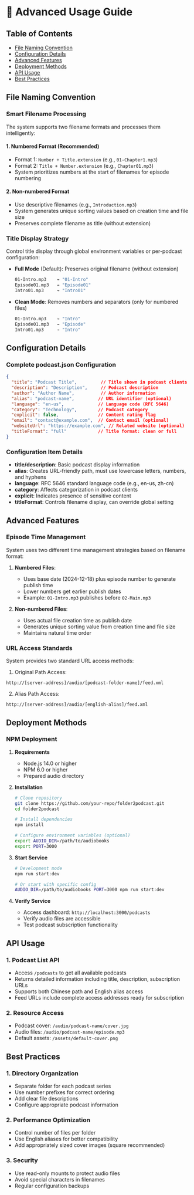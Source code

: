 # 📘 Advanced Usage Guide

## Table of Contents
- [File Naming Convention](#file-naming-convention)
- [Configuration Details](#configuration-details)
- [Advanced Features](#advanced-features)
- [Deployment Methods](#deployment-methods)
- [API Usage](#api-usage)
- [Best Practices](#best-practices)

## File Naming Convention

### Smart Filename Processing

The system supports two filename formats and processes them intelligently:

#### 1. Numbered Format (Recommended)
- Format 1: `Number + Title.extension` (e.g., `01-Chapter1.mp3`)
- Format 2: `Title + Number.extension` (e.g., `Chapter01.mp3`)
- System prioritizes numbers at the start of filenames for episode numbering

#### 2. Non-numbered Format
- Use descriptive filenames (e.g., `Introduction.mp3`)
- System generates unique sorting values based on creation time and file size
- Preserves complete filename as title (without extension)

### Title Display Strategy

Control title display through global environment variables or per-podcast configuration:

- **Full Mode** (Default): Preserves original filename (without extension)
  ```bash
  01-Intro.mp3    → "01-Intro"
  Episode01.mp3   → "Episode01"
  Intro01.mp3     → "Intro01"
  ```

- **Clean Mode**: Removes numbers and separators (only for numbered files)
  ```bash
  01-Intro.mp3    → "Intro"
  Episode01.mp3   → "Episode"
  Intro01.mp3     → "Intro"
  ```

## Configuration Details

### Complete podcast.json Configuration

```json
{
  "title": "Podcast Title",         // Title shown in podcast clients
  "description": "Description",     // Podcast description
  "author": "Author Name",          // Author information
  "alias": "podcast-name",         // URL identifier (optional)
  "language": "en-us",             // Language code (RFC 5646)
  "category": "Technology",        // Podcast category
  "explicit": false,               // Content rating flag
  "email": "contact@example.com",  // Contact email (optional)
  "websiteUrl": "https://example.com", // Related website (optional)
  "titleFormat": "full"            // Title format: clean or full
}
```

### Configuration Item Details
- **title/description**: Basic podcast display information
- **alias**: Creates URL-friendly path, must use lowercase letters, numbers, and hyphens
- **language**: RFC 5646 standard language code (e.g., en-us, zh-cn)
- **category**: Affects categorization in podcast clients
- **explicit**: Indicates presence of sensitive content
- **titleFormat**: Controls filename display, can override global setting

## Advanced Features

### Episode Time Management

System uses two different time management strategies based on filename format:

1. **Numbered Files**:
   - Uses base date (2024-12-18) plus episode number to generate publish time
   - Lower numbers get earlier publish dates
   - Example: `01-Intro.mp3` publishes before `02-Main.mp3`

2. **Non-numbered Files**:
   - Uses actual file creation time as publish date
   - Generates unique sorting value from creation time and file size
   - Maintains natural time order

### URL Access Standards

System provides two standard URL access methods:

1. Original Path Access:
```
http://[server-address]/audio/[podcast-folder-name]/feed.xml
```

2. Alias Path Access:
```
http://[server-address]/audio/[english-alias]/feed.xml
```

## Deployment Methods

### NPM Deployment

1. **Requirements**
   - Node.js 14.0 or higher
   - NPM 6.0 or higher
   - Prepared audio directory

2. **Installation**
   ```bash
   # Clone repository
   git clone https://github.com/your-repo/folder2podcast.git
   cd folder2podcast

   # Install dependencies
   npm install

   # Configure environment variables (optional)
   export AUDIO_DIR=/path/to/audiobooks
   export PORT=3000
   ```

3. **Start Service**
   ```bash
   # Development mode
   npm run start:dev

   # Or start with specific config
   AUDIO_DIR=/path/to/audiobooks PORT=3000 npm run start:dev
   ```

4. **Verify Service**
   - Access dashboard: `http://localhost:3000/podcasts`
   - Verify audio files are accessible
   - Test podcast subscription functionality

## API Usage

### 1. Podcast List API
- Access `/podcasts` to get all available podcasts
- Returns detailed information including title, description, subscription URLs
- Supports both Chinese path and English alias access
- Feed URLs include complete access addresses ready for subscription

### 2. Resource Access
- Podcast cover: `/audio/podcast-name/cover.jpg`
- Audio files: `/audio/podcast-name/episode.mp3`
- Default assets: `/assets/default-cover.png`

## Best Practices

### 1. Directory Organization
- Separate folder for each podcast series
- Use number prefixes for correct ordering
- Add clear file descriptions
- Configure appropriate podcast information

### 2. Performance Optimization
- Control number of files per folder
- Use English aliases for better compatibility
- Add appropriately sized cover images (square recommended)

### 3. Security
- Use read-only mounts to protect audio files
- Avoid special characters in filenames
- Regular configuration backups 